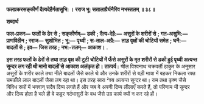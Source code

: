 **फलप्रकरसङ्कीर्णं दैत्यदेहैर्गतासुभि: ।** **रराज भू: सतालाग्रैर्घनैरिव नभस्तलम् ॥ ३८॥** 

**शब्दार्थ** 

**फल-प्रकर—** **फलों के ढेर से** **; सङ्कीर्णम्—** **ढकी** **; दैत्य-देहै:—** **असुरों के शरीरों से** **; गत-असुभि:—** **प्राणविहीन** **; रराज—** **सुशोभित** **; भू:—** **पृथ्वी** **; स-ताल-अग्रै:—** **ताड़ वृक्षों की चोटियों समेत** **; घनै:—** **बादलों से** **; इव—** **जिस तरह** **; नभ:-तलम्—** **आकाश।** **.** 

**इस तरह फलों के ढेरों से तथा ताड़ वृक्ष की टूटी चोटियों में फँसे असुरों के मृत शरीरों से** **ढकी हुई पृथ्वी अत्यन्त सुन्दर लग रही थी मानो बादलों से आकाश अलंकृत हो।** **तात्पर्य :** श्रील विश्वनाथ चक्रवर्ती ठाकुर के अनुसार असुरों के शरीर काले तथा नीले बादलों जैसे काले थे और उनके शरीरों से बड़ी मात्रा में बहकर निकला रक्त चमकीले लाल बादलों जैसा लग रहा था। इस तरह सारा ²श्य अत्यन्त सुन्दर था। राम तथा कृष्ण जैसे विविध रूपों में भगवान् सदैव दिव्य लगते हैं और जब वे अपनी दिव्य लीलाएँ करते हैं, तो परिणाम भी सुन्दर और दिव्य होता है भले ही वे कट्टर गर्दभासुरों के वध जैसे उग्र कार्य क्यों न कर रहे हों।  